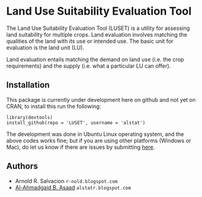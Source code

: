 Land Use Suitability Evaluation Tool
=====

The Land Use Suitability Evaluation Tool (LUSET) is a utility for assessing land suitability for multiple crops. Land evaluation involves matching the qualities of the land with its use or intended use. The basic unit for evaluation is the land unit (LU).

Land evaluation entails matching the demand on land use (i.e. the crop
requirements) and the supply (i.e. what a particular LU can offer).

## Installation
This package is currently under development here on github and not yet on CRAN, to install this run the following:
```{coffee}
library(devtools)
install_github(repo = 'LUSET', username = 'alstat')
```
The development was done in Ubuntu Linux operating system, and the above codes works fine; but if you are using other platforms (Windows or Mac), do let us know if there are issues by submitting [here](https://github.com/alstat/LUSET/issues).
## Authors
* Arnold R. Salvacion `r-nold.blogspot.com`
* [Al-Ahmadgaid B. Asaad](https://github.com/alstat) `alstatr.blogspot.com`

